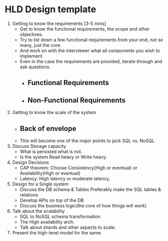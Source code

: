 # HLD Design template
 
1. Getting to know the requirements  [3-5 mins]
    - Get to know the functional requirements, the scope and other objectives.
    - Try to list down a few functional requirements from your end, not so many, just the core.
    - And work on with the interviewer what all components you wish to implement.
    - Even in the case the requirements are provided, iterate through and ask questions.
        - ## Functional Requirements
        - ## Non-Functional Requirements
2. Getting to know the scale of the system
    - ## Back of envelope
    - This will become one of the major points to pick SQL vs. NoSQL
3. Discuss Storage capacity
    - What is persisted what is not.
    - Is the system Read heavy or Write heavy.
4. Design Decisions
    - CAP theorem: Choose Consistency(High or eventual) or Availability(High or eventual)
    - Latency: High latency or moderate latency.
5. Design for a Single system
    - Discuss the DB schema & Tables
        Preferably make the SQL tables & relations
    - Develop APIs on top of the DB
    - Discuss the business logic(the core of how things will work)
6. Talk about the scalability
    - SQL to NoSQL schema transformation
    - The High availability arch.
    - Talk about shards and other aspects to scale.
7. Present the high-level model for the same.

